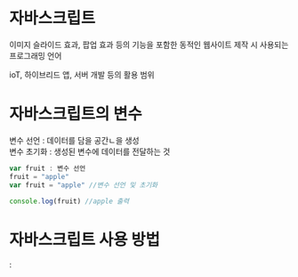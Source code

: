 # 자바스크립트  
이미지 슬라이드 효과, 팝업 효과 등의 기능을 포함한 동적인 웹사이트 제작 시 사용되는 프로그래밍 언어  

ioT, 하이브리드 앱, 서버 개발 등의 활용 범위  

# 자바스크립트의 변수  

변수 선언 : 데이터를 담을 공간ㄴ을 생성  
변수 초기화 : 생성된 변수에 데이터를 전달하는 것  

```js
var fruit : 변수 선언
fruit = "apple"
var fruit = "apple" //변수 선언 및 초기화

console.log(fruit) //apple 출력  
```  

# 자바스크립트 사용 방법  
: <script> 태그 안에 src의 속성값으로 js 파일을 입력 후 html 파일과 연동  
```html
<body>
  <script src = "index.js"></script>
</body>
```  
  
# 자바스크립트 데이터 타입  
![image](https://user-images.githubusercontent.com/74280650/124713286-51995580-df3b-11eb-8eab-b8f50e3a6140.png)  
  
**함수**  

```c
var sum = function(num1, num2){ // 함수 정의 1
    return num1 + num2
}

document.write(sum(10, 20)); // 함수 호출 1

function mul(num3, num4){ // 함수 정의 2
    return num3 * num4
}

document.write(mul(3, 4)); // 함수 호출 2
}
```
**객체**  
```  
var student = {
  name: "inkwon", #데이터
  age: 20, 
  skills: {"자바스크립트", "HTML"],
  sum: function(num1, num2) { return num1 + num2; }
}
```

**undifined**  
```var unde;``` : 변수 안에 데이터를 입력하지 않은 상태 (데이터가 없는 것)  
```var empty = null;``` : 개발자가 임의로 변수 안에 빈 데이터를 삽입한 상태 (빈 데이터를 지정한 것)  
  
# 자바스크립의 프로퍼티와 메서드  
  
  str1.length = 문자열 길이
  str1.charAt() = 문자 H 추출
  str1.split(" "); = 공백 기준으로 문자 나눈 후 배열 [Hello, World]로 출력  
  
  array.length = 데이터 개수  
  array.push() = 배열 뒤에 데이터 삽입  
  array.unshift() = 배열 앞에 데이터 삽입  
  array.pop() = 배열 뒤의 데이터 제거  
  array.shift() = 배열 앞의 데이터 제거    
  array.charAt() = 문자열 객체의 n번째 문자를 추출  
  
  math.abs() = 절대값  
  math.ceil() = 올림  
  math.floor() = 내림  
  math.random() = 임의의 숫자 출력  
  
  parseInt() : 문자를 정수 형태로 변환  
  parseFloat() : 문자를 실수 형태로 변환  
 
# 연산자  
  **산술 연산자** (+, -, *, /, %)  
  **증감 연산자** (전위, 후위 연산자)  
  **비교 연산자**  
  ==, ===(데이터 타입과 값이 같다), !== (값이 같지 않다)  
  **논리 연산자** (&&, ||)  
  
# DOM (Document Object Model)  
  : 객체 지향 모델로써 구조화된 문서를 표현하는 형식  
  : 프로그래밍 언어가 문서 구조, 스타일, 내용 등을 변경할 수 있도록 함   
  
  HTML DOM : HTML 문서를 위한 DOM 모델 (이외 Core DOM, XML DOM이 있음)  
           : 모든 HTML요소는 HTML DOM을 통해 접근 가능  
           : DOM은 프로그래밍 언어와 독립적임
           : 주로 자바스크립트를 사용하지만, DOM의 구현은 어떠한 언어에서도 가능함
  
  **Document 객체는 웹 페이지를 의미한다. 웹 페이지에 존재하는 HTML 요소에 접근하고자 할 때는  
  반드시 Document 객체부터 시작해야한다.**   
  **또한 DOM은 HTML문서를 받아서, 그 안의 태그들을 트리구조로 바꾸어 동작한다.**  
  
  
  ### **Document 메소드**  
  : HTML요소와 관련된 작업을 도와주는 다양한 메소드 제공  
  - HTML 요소의 선택  
  ![image](https://user-images.githubusercontent.com/74280650/124739275-a9908600-df54-11eb-9069-0464d3d4fcd9.png)  
  - HTML 요소의 생성  
  ![image](https://user-images.githubusercontent.com/74280650/124739515-e3fa2300-df54-11eb-95ab-37228fa2a06b.png)  
  - HTML 이벤트 핸들러 추가  
  요소.onclick = function(){} : 마우스 클릭 이벤트와 연결될 이벤트 핸들러  
  ```str innerHTML = "요소의 내용을 바꿉니다" ///선택된 요소의 내용을 변경```
  - HTML 객체의 선택  
  
# Node 객체  
  노드 : HTML DOM에서 정보를 저장하는 계층적 단위  
  문서 노드 : HTML 문서 전체를 나타내는 노드  
  요소 노드 : 모든 HTML 요소를 나타내는 노드, 속성 노드를 가질 수 있는 유일한 노드  
  주석 노드 : HTML 문서의 모든 주석은 주석 노드  
  
  노드 트리는 노드들의 집합으로, 노드 간의 관계를 나타냄
  
  자바스크립트에서는 HTML DOM을 이용하여 노드 트리에 포함된 모든 노드에 접근 가능  
  노드 트리의 모든 노드는 서로 계층적 관계를 맺고 있음  
  
```html
  //html 문서의 모든 자식 노드 중에서 첫 번째 노드의 이름을 선택  
  document.childNodes[0].nodeName;  
  //아이디가 "headling"인 요소의 첫 번째 자식 노드의 노드값을 선택  
  document.getElementById("headling").firstChild.nodeValue;
  //아이디가 "headling"인 요소의 첫 번째 자식 노드의 타입을 선택  
  document.getElementById("headling").firstChild.nodeType;  
  
  
```  
  
# Event (이벤트)  
  : 웹 브라우저가 알려주는 **HTML 요소에 대한 사건의 발생**    
  : 자바스크립트는 발생한 이벤트에 반응하여 특정 동작을 수행할 수 있다.  
  
  **이벤트 타입**  
  : 발생한 이벤트의 종류(폼, 키보드, 마우스, HTML DOM, Window 객체 등)  
  ```html  
  <p onclick = "changeTextthis"> 여길 클릭하세요! </p>  
  
  <script>  
  function changeText(elment){
    element.innerHTML = "내용이바뀌었습니다!"; 
  }  
  </script>  
  ```  
  **이벤트 핸들러**  
  : 이벤트가 발생했을 때 그 처리를 담당하는 함수  
  : 지정된 이벤트가 발생하면, 웹 브라우저는 그 요소에 등록된 이벤트 핸들러를 실행시킨다.  
  ```html  
  // 이 함수는 HTML 문서가 로드될 때 실행됨.  
  window.onload = function(){
    // 아이디가 "text"인 요소를 선택함  
    var text = document.getElementById("text");
    text.innerHTML = "HTML 문서가 로드되었습니다.";
  }
  ```  
  
  ```html  
  <!--file : index.html-->
  <!DOCTYPE html>
<html>
<head>
  <meta charset="UTF-8">
  <title>자바스크립트 기초</title>
</head>
<body>

    <div name="text"  class="text" id="text">NULL</div>
    <button onclick="this.innerHTML='성공입니다!'">클릭하세요!</button>

<script src="index.js"></script>
  
</body>
</html>
  
  <!--file: index.js-->
//  window.onload를 사용하여 HTML 문서가 로드될 때 이벤트 핸들러가 작동하도록 해보세요.
window.onload = 

    // "페이지가 열렸습니다" 문구를 띄우는 함수를 작성하세요.
    function() {
        // 아이디가 "text"인 요소를 선택하도록 코드를 작성하세요..
        var text = document.getElementById('text'); 
        text.innerHTML = "페이지가 열렸습니다";
    }
  ```  
  
  ![image](https://user-images.githubusercontent.com/74280650/124789682-79ada680-df85-11eb-9204-4e554eaebfd8.png)  
  
h1.addEventListener('mouseover', function(){
  // 마우스 올릴 때 함수 출력 
  })

  
  
  
  
  
  
  
  
  
  
  
  
  
  
  
  
  
  
  
  
<스터디 진행 방식>   **(스터디 시작 날짜부터 진행)**
**1. 매주 2회 이상 학습한 내용을 블로그에 공유**

      - 블로그 포스트 후 각자 속해 있는 디스코드 방 (마이블로그1, 2)에 올립니다.

      - 내용은 IT분야 내용이면 어떤 것이든 좋습니다.

      -  10 ~ 15분 정도의 **충분한**:exclamation:읽기 분량으로 요약 작성해야 합니다. 

**2. 다른 분들이 올린 블로그를 읽고 댓글 남기기** 

     - 각자 속한 방에서 다른 분들이 올린 블로그 내용을 읽고 피드백이나 댓글을 남깁니다.

     - :exclamation:다른 분들이 올린 블로그 글들을 **모두** 읽어주셔야 합니다.:exclamation:

**3. 활동 내용을 구글 스프레드시트에 기록합니다.**
    https://docs.google.com/spreadsheets/d/1o1A6kSHoI3N3m9CukzXuFig_KfiAX5KjJl6eour6VBo/edit?usp=sharing <- 해당 링크를 클릭해주세요
  














